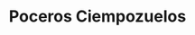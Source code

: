 ---
id: 'service-21'

title: 'Poceros Ciempozuelos'

title2: 'Desatascos Ciempozuelos'

lugar: 'Ciempozuelos'

mediumImage: 'desatascosciempozuelos-lg.webp'

largeImage: 'desatascosciempozuelos-md.webp'

metaContent: "✅Poceros en Ciempozuelos. 🔝 Empresa de desatascos en Ciempozuelos 24 horas. 📢 Desatrancos baratos con los mejores precios. ☎️​ 680 394 539"

detailBreadcrumbSubTitle: 'Single Service'

detailBreadcrumbDesc: 'Somos la empresa de desatascos más económica en toda la Comunidad de Madrid. Llámanos y compruébalo.'

detailSubTitle: 'Empresa de desatrancos en Ciempozuelos, ofrecemos las mejores soluciones a nuestros clientes.'

parrafo: "Desatascos en Ciempozuelos económicos, pide presupuesto y compruébalo."

pregunta: '¿Busca una empresa de desatascos en Ciempozuelos en la que pueda confiar? '

descripcion: ' Cuando se tiene que llevar a cabo cualquier servicio de pocería este debe ofrecerte la calidad y tranquilidad necesaria para que en un futuro no aparezcan los mismos problemas u otros más graves que te puedan suponer un desembolso económico mayor. Por eso en Grupal disponemos de profesionales cualificados avalados con más de 25 años de experiencia en sus espaldas en servicios de pocería en Ciempozuelos. Además de lo anterior actualmente ofrecemos los precios más económicos en toda la Comunidad de Madrid. '

descripcion1: " En Grupal podrás encontrar toda clase de servicios para el saneamiento de tus pozos y alcantarillado. Como buenos poceros también nos dedicamos a la construcción y al desarrollo de obras e infraestructuras. Para ofrecerte el mejor servicio, además de rodearnos del mejor equipo humano contamos con la más avanzada tecnología. "

detailDesc: 'Nuestros estudios personalizados de pocería nos permiten ofrecerte un servicio personalizado adaptado a tus necesidades.'

pregunta2: '¿Necesitas una empresa de limpieza de desagües en Ciempozuelos fiable y competente? '

descripcion2: "Son muchas las razones por las que puedes necesitar la ayuda de unos poceros en Ciempozuelos. Más allá de la construcción de un pozo, los desatascos en las cañerías son necesarios para un buen funcionamiento de estas. "

pregunta4: "¿Buscas una empresa de poceros en Ciempozuelos?"

option1: " En Grupal contamos con la más avanzada tecnología para poder desarrollar su labor de la forma menos invasiva posible. Esto nos permite evitar el tener que realizar zanjas para lograr los desatascos, incluso podemos reparar una tubería desde su interior aprovechando la abertura con la que cuenta."

option2: "Realizando mantenimientos preventivos, te aseguras no pasar un mal momento cuando menos te lo esperes. Mantén limpios tus pozos, tuberías y alcantarillas. Te ahorrará complicaciones y dinero a corto plazo."

option3: "Los atascos en la tubería te pueden incomodar en cualquier momento, sin avisar, nuestros poceros en Ciempozuelos te solucionarán el problema en el menor tiempo posible, cuando más lo necesites. Estamos 24 horas 7 días a la semana a tu servicio, si necesitas de un desatasco en cualquier lugar de tu domicilio y/o empresa, ¡En Grupal trabajamos para solucionar tus problemas!"

option4: "Trabajamos con todo tipo de empresas y particulares, desde las obras más pequeñas hasta las más grandes."

contenido: '<ul>
<li>✔ COMUNIDADES DE PROPIETARIOS</li>
<li>✔ COMUNIDADES DE VECINOS</li>
<li>✔ ARQUITECTOS</li>
<li>✔ ADMINISTRADORES DE FINCAS</li>
<li>✔ MANTENIMIENTO DE EMPRESAS</li>
<li>✔ PROPIETARIOS DE CHALETS Y PISOS</li>
<li>✔ AYUNTAMIENTOS</li>
<li>✔ EMPRESAS CONSTRUCTORAS</li>
<li>✔ ASEGURADORAS</li>
<li>✔ COLEGIOS</li>
<li>✔ AUTÓNOMOS</li>
</ul><br/>
<p>Contamos con ofertas especiales en todos nuestros servicios destinados a Empresas y Administradores de Fincas. <br/>
<a class="link" href="http://grupalsl.es/contacto">Contacta con nosotros </a>y pídenos toda la información que necesites.</p>
'



isFeatured: true
---